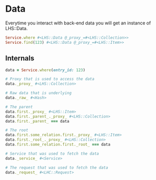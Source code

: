 Data
===

Everytime you interact with back-end data you will get an instance of LHS::Data.

```ruby
Service.where #<LHS::Data @_proxy_=#<LHS::Collection>>
Service.find(123) #<LHS::Data @_proxy_=#<LHS::Item>>
```

## Internals

```ruby
data = Service.where(entry_id: 123)

# Proxy that is used to access the data
data._proxy_ #<LHS::Collection>

# Raw data that is underlying
data._raw_ #<Hash>

# The parent
data.first._proxy_ #<LHS::Item>
data.first._parent_._proxy_ #<LHS::Collection>
data.first._parent_ === data

# The root
data.first.some_relation.first._proxy_ #<LHS::Item>
data.first._root_._proxy_ #<LHS::Collection>
data.first.some_relation.first._root_ === data

# Service that was used to fetch the data
data._service_ #<Service>

# The request that was used to fetch the data
data._request_ #<LHC::Request>
```

